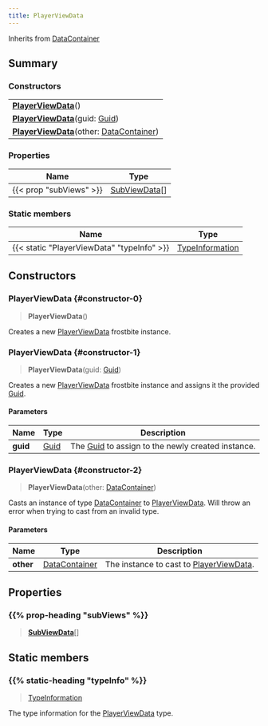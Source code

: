 ```yaml
---
title: PlayerViewData
---
```


Inherits from 
[DataContainer](/vext/ref/shared/class/datacontainer)

## Summary
### Constructors
| |
| ----------- |
| **[PlayerViewData](#constructor-0)**() |
| **[PlayerViewData](#constructor-1)**(guid: [Guid](/vext/ref/shared/class/guid)) |
| **[PlayerViewData](#constructor-2)**(other: [DataContainer](/vext/ref/shared/class/datacontainer)) |

### Properties
| Name | Type |
| ---- | ---- |
| {{< prop "subViews" >}} | [SubViewData](/vext/ref/fb/subviewdata)[] |

### Static members
| Name | Type |
| ---- | ---- |
| {{< static "PlayerViewData" "typeInfo" >}} | [TypeInformation](/vext/ref/shared/class/typeinformation) |

## Constructors
### PlayerViewData {#constructor-0}
> **PlayerViewData**()

Creates a new [PlayerViewData](/vext/ref/fb/playerviewdata) frostbite instance.

### PlayerViewData {#constructor-1}
> **PlayerViewData**(guid: [Guid](/vext/ref/shared/class/guid))

Creates a new [PlayerViewData](/vext/ref/fb/playerviewdata) frostbite instance and assigns it the provided [Guid](/vext/ref/shared/class/guid).

#### Parameters
| Name | Type | Description |
| ---- | ---- | ----------- |
| **guid** | [Guid](/vext/ref/shared/class/guid) | The [Guid](/vext/ref/shared/class/guid) to assign to the newly created instance. |

### PlayerViewData {#constructor-2}
> **PlayerViewData**(other: [DataContainer](/vext/ref/shared/class/datacontainer))

Casts an instance of type [DataContainer](/vext/ref/shared/class/datacontainer) to [PlayerViewData](/vext/ref/fb/playerviewdata). Will throw an error when trying to cast from an invalid type.

#### Parameters
| Name | Type | Description |
| ---- | ---- | ----------- |
| **other** | [DataContainer](/vext/ref/shared/class/datacontainer) | The instance to cast to [PlayerViewData](/vext/ref/fb/playerviewdata). |

## Properties
### {{% prop-heading "subViews" %}}
> **[SubViewData](/vext/ref/fb/subviewdata)**[]

## Static members
### {{% static-heading "typeInfo" %}}
> [TypeInformation](/vext/ref/shared/class/typeinformation)

The type information for the [PlayerViewData](/vext/ref/fb/playerviewdata) type.

